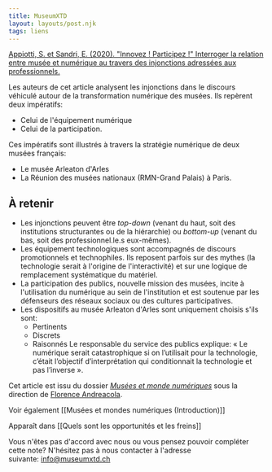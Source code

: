 ```yaml
---
title: MuseumXTD
layout: layouts/post.njk
tags: liens
---
```

[Appiotti, S. et Sandri, E. (2020). "Innovez ! Participez !" Interroger la relation entre musée et numérique au travers des injonctions adressées aux professionnels.](https://journals.openedition.org/culturemusees/4383#tocto2n4) 

Les auteurs de cet article analysent les injonctions dans le discours véhiculé autour de la transformation numérique des musées. Ils repèrent deux impératifs:
- Celui de l'équipement numérique
- Celui de la participation.

Ces impératifs sont illustrés à travers la stratégie numérique de deux musées français:
- Le musée Arleaton d'Arles
- La Réunion des musées nationaux (RMN-Grand Palais) à Paris.


## À retenir
- Les injonctions peuvent être *top-down* (venant du haut, soit des institutions structurantes ou de la hiérarchie) ou *bottom-up* (venant du bas, soit des professionnel.le.s eux-mêmes). 
- Les équipement technologiques sont accompagnés de discours promotionnels et technophiles. Ils reposent parfois sur des mythes (la technologie serait à l'origine de l'interactivité) et sur une logique de remplacement systématique du matériel. 
- La participation des publics, nouvelle mission des musées, incite à l'utilisation du numérique au sein de l'institution et est soutenue par les défenseurs des réseaux sociaux ou des cultures participatives. 
- Les dispositifs au musée Arleaton d'Arles sont uniquement choisis s'ils sont:
	- Pertinents
	- Discrets
	- Raisonnés
	Le responsable du service des publics explique: « Le numérique serait catastrophique si on l’utilisait pour la technologie, c’était l’objectif d’interprétation qui conditionnait la technologie et pas l’inverse ». 
  
Cet article est issu du dossier [*Musées et monde numériques*](https://journals.openedition.org/culturemusees/4353) sous la direction de [Florence Andreacola](http://andreacola.fr/).   

Voir également [[Musées et mondes numériques (Introduction)]]  

Apparaît dans [[Quels sont les opportunités et les freins]]

Vous n'êtes pas d'accord avec nous ou vous pensez pouvoir compléter cette note? N'hésitez pas à nous contacter à l'adresse suivante: [info@museumxtd.ch](mailto:info@museumxtd.ch)

